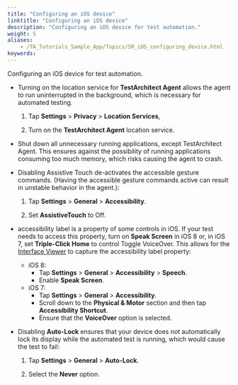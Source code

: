 ```yaml
--- 
title: "Configuring an iOS device"
linktitle: "Configuring an iOS device"
description: "Configuring an iOS device for test automation."
weight: 5
aliases: 
    - /TA_Tutorials_Sample_App/Topics/SR_iOS_configuring_device.html
keywords: 
---
```


Configuring an iOS device for test automation.

-   Turning on the location service for **TestArchitect Agent** allows the agent to run uninterrupted in the background, which is necessary for automated testing.

    1.  Tap **Settings** \> **Privacy** \> **Location Services**,

    2.  Turn on the **TestArchitect Agent** location service.

-   Shut down all unnecessary running applications, except TestArchitect Agent. This ensures against the possibility of running applications consuming too much memory, which risks causing the agent to crash.

-   Disabling Assistive Touch de-activates the accessible gesture commands. \(Having the accessible gesture commands active can result in unstable behavior in the agent.\):

    1.  Tap **Settings** \> **General** \> **Accessibility**.

    2.  Set **AssistiveTouch** to Off.

-   accessibility label is a property of some controls in iOS. If your test needs to access this property, turn on **Speak Screen** in iOS 8 or, in iOS 7, set **Triple-Click Home** to control Toggle VoiceOver. This allows for the [Interface Viewer](/user-guide/interface-definitions/the-interface-viewer/interpreting-the-interface-viewer/) to capture the accessibility label property:

    -   iOS 8:
        -   Tap **Settings** \> **General** \> **Accessibility** \> **Speech**.
        -   Enable **Speak Screen**.
    -   iOS 7:
        -   Tap **Settings** \> **General** \> **Accessibility**.
        -   Scroll down to the **Physical & Motor** section and then tap **Accessibility Shortcut**.
        -   Ensure that the **VoiceOver** option is selected.
-   Disabling **Auto-Lock** ensures that your device does not automatically lock its display while the automated test is running, which would cause the test to fail:

    1.  Tap **Settings** \> **General** \> **Auto-Lock**.

    2.  Select the **Never** option.




